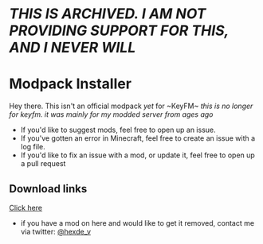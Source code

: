 # *THIS IS ARCHIVED. I AM NOT PROVIDING SUPPORT FOR THIS, AND I NEVER WILL*
# Modpack Installer

Hey there. This isn't an official modpack *yet* for ~KeyFM~ *this is no longer for keyfm. it was mainly for my modded server from ages ago*

- If you'd like to suggest mods, feel free to open up an issue.
- If you've gotten an error in Minecraft, feel free to create an issue with a log file.
- If you'd like to fix an issue with a mod, or update it, feel free to open up a pull request

## Download links
[Click here](https://github.com/HexDevv/KeyCraft-Modpack/releases)

- if you have a mod on here and would like to get it removed, contact me via twitter: [@hexde_v](https://twitter.com/hexde_v)
